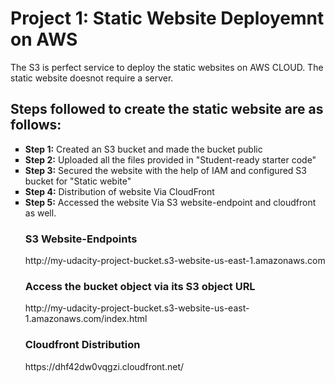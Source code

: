 <h1>Project 1: Static Website Deployemnt on AWS</h1>
<p> The S3 is perfect service to deploy the static websites on AWS CLOUD. The static website doesnot require a server.  </p>
<h2> Steps followed to create the static website are as follows: </h2>
<ul type="square">
  <li> <b>Step 1:</b> Created an S3 bucket and made the bucket public </li>
  <li> <b>Step 2:</b> Uploaded all the files provided in "Student-ready starter code" </li>
  <li> <b>Step 3:</b> Secured the website with the help of IAM and configured S3 bucket for "Static webite" </li>
  <li> <b>Step 4:</b> Distribution of website Via CloudFront </li>
  <li> <b>Step 5:</b> Accessed the website Via S3 website-endpoint and cloudfront as well. </li>
  
  <h3> S3 Website-Endpoints </h3>
  http://my-udacity-project-bucket.s3-website-us-east-1.amazonaws.com
  <h3> Access the bucket object via its S3 object URL </h3>
  http://my-udacity-project-bucket.s3-website-us-east-1.amazonaws.com/index.html
  <h3> Cloudfront Distribution </h3>
  https://dhf42dw0vqgzi.cloudfront.net/
  
